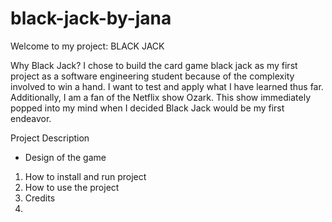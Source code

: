 # black-jack-by-jana
Welcome to my project:    BLACK JACK

Why Black Jack?
I chose to build the card game black jack as my first project as a software engineering student because of the complexity involved to win a hand. I want to test and apply what I have learned thus far. Additionally, I am a fan of the Netflix show Ozark. This show immediately popped into my mind when I decided Black Jack would be my first endeavor.    

Project Description
 - Design of the game
1. How to install and run project
2. How to use the project
3. Credits
4. 